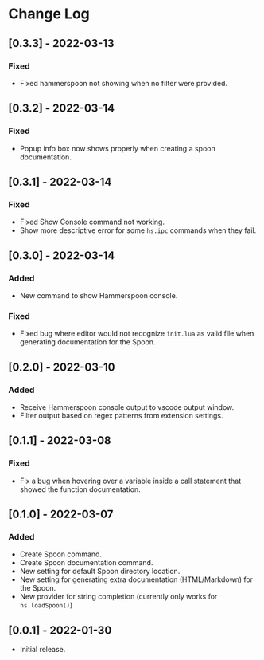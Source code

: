 # Change Log

## [0.3.3] - 2022-03-13

### Fixed

- Fixed hammerspoon not showing when no filter were provided.

## [0.3.2] - 2022-03-14

### Fixed

- Popup info box now shows properly when creating a spoon documentation.

## [0.3.1] - 2022-03-14

### Fixed

- Fixed Show Console command not working.
- Show more descriptive error for some `hs.ipc` commands when they fail.

## [0.3.0] - 2022-03-14

### Added

- New command to show Hammerspoon console.

### Fixed

- Fixed bug where editor would not recognize `init.lua` as valid file
when generating documentation for the Spoon.

## [0.2.0] - 2022-03-10

### Added

- Receive Hammerspoon console output to vscode output window.
- Filter output based on regex patterns from extension settings.

## [0.1.1] - 2022-03-08

### Fixed

- Fix a bug when hovering over a variable inside a call statement that showed the function documentation.

## [0.1.0] - 2022-03-07

### Added

- Create Spoon command.
- Create Spoon documentation command.
- New setting for default Spoon directory location.
- New setting for generating extra documentation (HTML/Markdown) for the Spoon.
- New provider for string completion (currently only works for `hs.loadSpoon()`)

## [0.0.1] - 2022-01-30

- Initial release.
